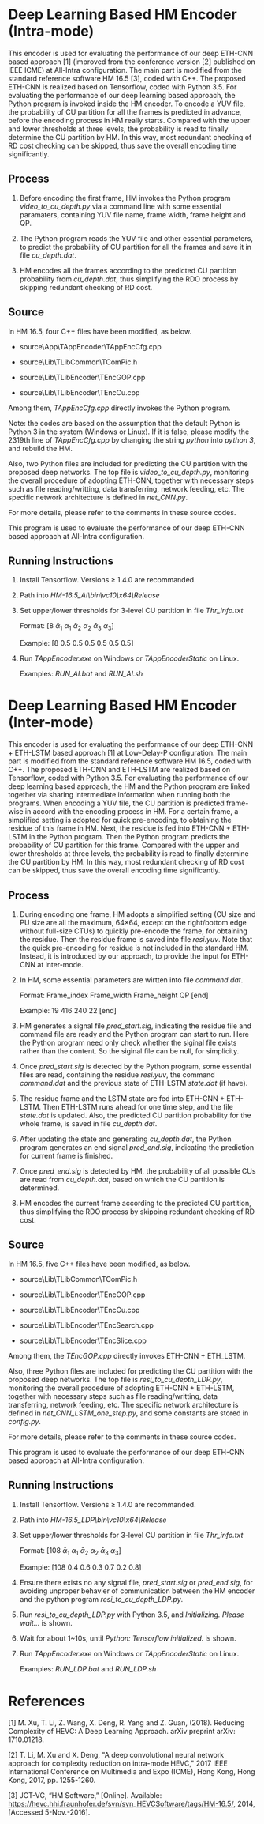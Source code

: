 # Deep Learning Based HM Encoder (Intra-mode)
This encoder is used for evaluating the performance of our deep ETH-CNN based approach [1] (improved from the conference version [2] published on IEEE ICME) at All-Intra configuration. The main part is modified from the standard reference software HM 16.5 [3], coded with C++. The proposed ETH-CNN is realized based on Tensorflow, coded with Python 3.5. For evaluating the performance of our deep learning based approach, the Python program is invoked inside the HM encoder. 
To encode a YUV file, the probability of CU partition for all the frames is predicted in advance, before the encoding process in HM really starts. Compared with the upper and lower thresholds at three levels, the probability is read to finally determine the CU partition by HM. In this way, most redundant checking of RD cost checking can be skipped, thus save the overall encoding time significantly.

## Process

1. Before encoding the first frame, HM invokes the Python program *video_to_cu_depth.py* via a command line with some essential paramaters, containing YUV file name, frame width, frame height and QP.

2. The Python program reads the YUV file and other essential parameters, to predict the probability of CU partition for all the frames and save it in file *cu_depth.dat*.

3. HM encodes all the frames according to the predicted CU partition probability from *cu_depth.dat*, thus simplifying the RDO process by skipping redundant checking of RD cost.

## Source

In HM 16.5, four C++ files have been modified, as below.

- source\App\TAppEncoder\TAppEncCfg.cpp

- source\Lib\TLibCommon\TComPic.h

- source\Lib\TLibEncoder\TEncGOP.cpp

- source\Lib\TLibEncoder\TEncCu.cpp

Among them, *TAppEncCfg.cpp* directly invokes the Python program. 

Note: the codes are based on the assumption that the default Python is Python 3 in the system (Windows or Linux). If it is false, please modify the 2319th line of *TAppEncCfg.cpp* by changing the string *python* into *python 3*, and rebuild the HM.

Also, two Python files are included for predicting the CU partition with the proposed deep networks. The top file is *video_to_cu_depth.py*, monitoring the overall procedure of adopting ETH-CNN, together with necessary steps such as file reading/writting, data transferring, network feeding, etc. The specific network architecture is defined in *net_CNN.py*. 

For more details, please refer to the comments in these source codes.

This program is used to evaluate the performance of our deep ETH-CNN based approach at All-Intra configuration.

## Running Instructions

1. Install Tensorflow. Versions $\ge$ 1.4.0 are recommanded.

2. Path into *HM-16.5_AI\bin\vc10\x64\Release*

2. Set upper/lower thresholds for 3-level CU partition in file *Thr_info.txt*
  
	Format: [8 $\bar{\alpha}_1$ $\alpha_1$ $\bar{\alpha}_2$ $\alpha_2$ $\bar{\alpha}_3$ $\alpha_3$]
  
	Example: [8 0.5 0.5 0.5 0.5 0.5 0.5]
  
3. Run *TAppEncoder.exe* on Windows or *TAppEncoderStatic* on Linux.

	Examples: *RUN_AI.bat* and *RUN_AI.sh*

# Deep Learning Based HM Encoder (Inter-mode)

This encoder is used for evaluating the performance of our deep ETH-CNN + ETH-LSTM based approach [1] at Low-Delay-P configuration. The main part is modified from the standard reference software HM 16.5, coded with C++. The proposed ETH-CNN and ETH-LSTM are realized based on Tensorflow, coded with Python 3.5. For evaluating the performance of our deep learning based approach, the HM and the Python program are linked together via sharing intermediate information when running both the programs. When encoding a YUV file, the CU partition is predicted frame-wise in accord with the encoding process in HM. For a certain frame, a simplified setting is adopted for quick pre-encoding, to obtaining the residue of this frame in HM. Next, the residue is fed into ETH-CNN + ETH-LSTM in the Python program. Then the Python program predicts the probability of CU partition for this frame. Compared with the upper and lower thresholds at three levels, the probability is read to finally determine the CU partition by HM. In this way, most redundant checking of RD cost can be skipped, thus save the overall encoding time significantly.

## Process

1. During encoding one frame, HM adopts a simplified setting (CU size and PU size are all the maximum, 64$\times$64, except on the right/bottom edge without full-size CTUs) to quickly pre-encode the frame, for obtaining the residue. Then the residue frame is saved into file *resi.yuv*. Note that the quick pre-encoding for residue is not included in the standard HM. Instead, it is introduced by our approach, to provide the input for ETH-CNN at inter-mode.

2. In HM, some essential parameters are wirtten into file *command.dat*.

    Format: Frame_index Frame_width Frame_height QP [end]

    Example: 19 416 240 22 [end]

3. HM generates a signal file *pred_start.sig*, indicating the residue file and command file are ready and the Python program can start to run. Here the Python program need only check whether the siginal file exists rather than the content. So the siginal file can be null, for simplicity.

4. Once *pred_start.sig* is detected by the Python program, some essential files are read, containing the residue *resi.yuv*, the command *command.dat* and the previous state of ETH-LSTM *state.dat* (if have).

5. The residue frame and the LSTM state are fed into ETH-CNN + ETH-LSTM. Then ETH-LSTM runs ahead for one time step, and the file *state.dat* is updated. Also, the predicted CU partition probability for the whole frame, is saved in file *cu_depth.dat*.

6. After updating the state and generating *cu_depth.dat*, the Python program generates an end signal *pred_end.sig*, indicating the prediction for current frame is finished.

7. Once *pred_end.sig* is detected by HM, the probability of all possible CUs are read from *cu_depth.dat*, based on which the CU partition is determined.

8. HM encodes the current frame according to the predicted CU partition, thus simplifying the RDO process by skipping redundant checking of RD cost.

## Source

In HM 16.5, five C++ files have been modified, as below.

- source\Lib\TLibCommon\TComPic.h

- source\Lib\TLibEncoder\TEncGOP.cpp

- source\Lib\TLibEncoder\TEncCu.cpp

- source\Lib\TLibEncoder\TEncSearch.cpp

- source\Lib\TLibEncoder\TEncSlice.cpp

Among them, the *TEncGOP.cpp* directly invokes ETH-CNN + ETH_LSTM.

Also, three Python files are included for predicting the CU partition with the proposed deep networks. The top file is *resi_to_cu_depth_LDP.py*, monitoring the overall procedure of adopting ETH-CNN + ETH-LSTM, together with necessary steps such as file reading/writting, data transferring, network feeding, etc. The specific network architecture is defined in *net_CNN_LSTM_one_step.py*, and some constants are stored in *config.py*. 

For more details, please refer to the comments in these source codes.

This program is used to evaluate the performance of our deep ETH-CNN based approach at All-Intra configuration.

## Running Instructions

1. Install Tensorflow. Versions $\ge$ 1.4.0 are recommanded.

2. Path into *HM-16.5_LDP\bin\vc10\x64\Release*

2. Set upper/lower thresholds for 3-level CU partition in file *Thr_info.txt*
  
	Format: [108 $\bar{\alpha}_1$ $\alpha_1$ $\bar{\alpha}_2$ $\alpha_2$ $\bar{\alpha}_3$ $\alpha_3$]
  
	Example: [108 0.4 0.6 0.3 0.7 0.2 0.8]

3. Ensure there exists no any signal file, *pred_start.sig* or *pred_end.sig*, for avoiding unproper behavier of communication between the HM encoder and the python program *resi_to_cu_depth_LDP.py*.

4. Run *resi_to_cu_depth_LDP.py* with Python 3.5, and *Initializing. Please wait...* is shown.

5. Wait for about 1~10s, until *Python: Tensorflow initialized.* is shown.

6. Run *TAppEncoder.exe* on Windows or *TAppEncoderStatic* on Linux.

	Examples: *RUN_LDP.bat* and *RUN_LDP.sh*

# References

[1] M. Xu, T. Li, Z. Wang, X. Deng, R. Yang and Z. Guan, (2018). Reducing Complexity of HEVC: A Deep Learning Approach. arXiv preprint arXiv: 1710.01218.

[2] T. Li, M. Xu and X. Deng, "A deep convolutional neural network approach for complexity reduction on intra-mode HEVC," 2017 IEEE International Conference on Multimedia and Expo (ICME), Hong Kong, Hong Kong, 2017, pp. 1255-1260.

[3] JCT-VC, “HM Software,” [Online]. Available: https://hevc.hhi.fraunhofer.de/svn/svn_HEVCSoftware/tags/HM-16.5/, 2014, [Accessed 5-Nov.-2016].

